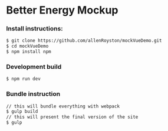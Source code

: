 # Better Energy Mockup

### Install instructions:
```sh
$ git clone https://github.com/allenRoyston/mockVueDemo.git
$ cd mockVueDemo
$ npm install npm
```

### Development build
```sh
$ npm run dev
```

### Bundle instruction
```sh
// this will bundle everything with webpack
$ gulp build
// this will present the final version of the site
$ gulp
```
